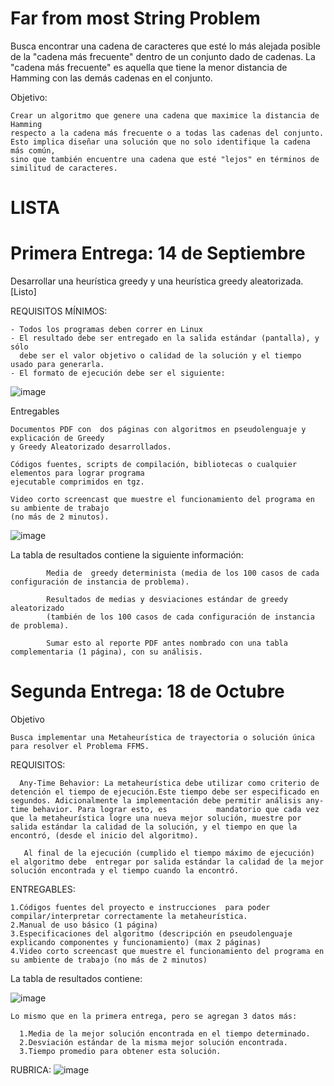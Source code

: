 # Far from most String Problem #

Busca encontrar una cadena de caracteres que esté lo más alejada posible de la "cadena más frecuente" dentro de un conjunto dado de cadenas. La "cadena más frecuente" es aquella que tiene la menor distancia de Hamming con las demás cadenas en el conjunto.

Objetivo: 
  
    Crear un algoritmo que genere una cadena que maximice la distancia de Hamming 
    respecto a la cadena más frecuente o a todas las cadenas del conjunto. 
    Esto implica diseñar una solución que no solo identifique la cadena más común, 
    sino que también encuentre una cadena que esté "lejos" en términos de similitud de caracteres.

# LISTA #
# Primera Entrega: 14 de Septiembre #

  Desarrollar una heurística greedy y una heurística greedy aleatorizada. [Listo]

  REQUISITOS MÍNIMOS: 
    
    - Todos los programas deben correr en Linux
    - El resultado debe ser entregado en la salida estándar (pantalla), y sólo 
      debe ser el valor objetivo o calidad de la solución y el tiempo usado para generarla.
    - El formato de ejecución debe ser el siguiente:

  ![image](https://github.com/user-attachments/assets/47373d13-c02d-475c-a196-c533295d2461)

  Entregables

    Documentos PDF con  dos páginas con algoritmos en pseudolenguaje y explicación de Greedy 
    y Greedy Aleatorizado desarrollados.
    
    Códigos fuentes, scripts de compilación, bibliotecas o cualquier elementos para lograr programa 
    ejecutable comprimidos en tgz.
    
    Video corto screencast que muestre el funcionamiento del programa en su ambiente de trabajo 
    (no más de 2 minutos).

  ![image](https://github.com/user-attachments/assets/a7d5bc4e-06d8-4c49-b862-36448b327654)

  La tabla de resultados contiene la siguiente información: 

            Media de  greedy determinista (media de los 100 casos de cada configuración de instancia de problema).
            
            Resultados de medias y desviaciones estándar de greedy aleatorizado 
            (también de los 100 casos de cada configuración de instancia de problema).
            
            Sumar esto al reporte PDF antes nombrado con una tabla complementaria (1 página), con su análisis.

  
# Segunda Entrega: 18 de Octubre #

Objetivo 

    Busca implementar una Metaheurística de trayectoria o solución única para resolver el Problema FFMS. 

REQUISITOS:

      Any-Time Behavior: La metaheurística debe utilizar como criterio de detención el tiempo de ejecución.Este tiempo debe ser especificado en segundos. Adicionalmente la implementación debe permitir análisis any-time behavior. Para lograr esto, es           mandatorio que cada vez que la metaheurística logre una nueva mejor solución, muestre por salida estándar la calidad de la solución, y el tiempo en que la encontró, (desde el inicio del algoritmo).

       Al final de la ejecución (cumplido el tiempo máximo de ejecución) el algoritmo debe  entregar por salida estándar la calidad de la mejor  solución encontrada y el tiempo cuando la encontró.
    
ENTREGABLES:

      
    1.Códigos fuentes del proyecto e instrucciones  para poder  compilar/interpretar correctamente la metaheurística.
    2.Manual de uso básico (1 página)
    3.Especificaciones del algoritmo (descripción en pseudolenguaje explicando componentes y funcionamiento) (max 2 páginas)
    4.Video corto screencast que muestre el funcionamiento del programa en su ambiente de trabajo (no más de 2 minutos)

La tabla de resultados contiene:

![image](https://github.com/user-attachments/assets/f070621c-2092-4764-af42-4f239f70d83d)

    Lo mismo que en la primera entrega, pero se agregan 3 datos más:

      1.Media de la mejor solución encontrada en el tiempo determinado.
      2.Desviación estándar de la misma mejor solución encontrada.
      3.Tiempo promedio para obtener esta solución.

RUBRICA:
![image](https://github.com/user-attachments/assets/a31defe4-18e9-497d-b075-605d2af53191)
